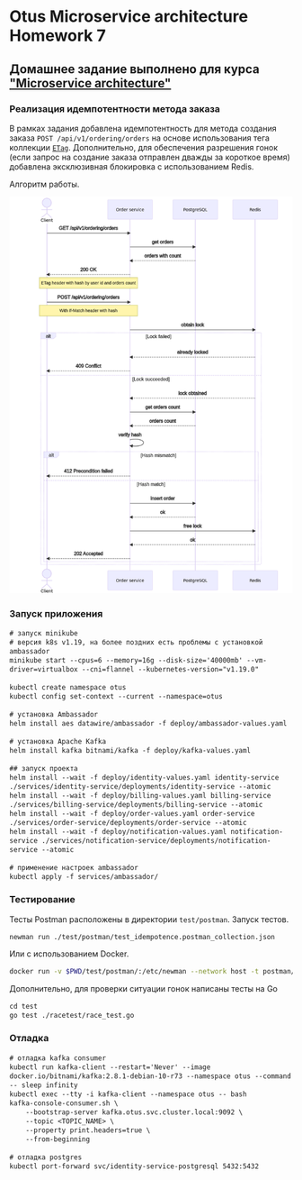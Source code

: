 # Otus Microservice architecture Homework 7

## Домашнее задание выполнено для курса ["Microservice architecture"](https://otus.ru/lessons/microservice-architecture/)

### Реализация идемпотентности метода заказа

В рамках задания добавлена идемпотентность для метода создания заказа `POST /api/v1/ordering/orders` на основе использования тега коллекции [`ETag`](https://developer.mozilla.org/ru/docs/Web/HTTP/Headers/ETag). Дополнительно, для обеспечения разрешения гонок (если запрос на создание заказа отправлен дважды за короткое время) добавлена эксклюзивная блокировка с использованием Redis.

Алгоритм работы.

[![Алгоритм идемпотентности](docs/idempotence.png)](https://mermaid.live/view/#pako:eNqNVE1vwjAM_StWziAY2mU9IE0MbdM-YGPSLr1kidtaaxOWpEwI8d-XklZrYcByqGL72c96drNhQktkEbP4VaISeEM8NbyIFfjDhdMGJjmhcsETvsHTH49nRqIBi2ZFAiO4nb7BgC9psLoY6CpEKg0XGxI7eJ8_19alBhcvjxGk6KCN_Y31D5kCEL7JZSB02bTXre_TQqcRjIZDmD0E0LN2CHrlgR14Dxrw9I2nkCGvgjuGjNsMPtZQeiiQBK5k00GL_Jgq89nijCxnO3qvurhP-k_cieygtb-1fUVJ1iv14TgpyLX4rIeaO3j0FiSccpTBWZ1dwh9a89x4wvWuRBt_VOzL4RVMtEpyErU0mFsMpLYUAlH-h7fiq9s_Tntsh9qD-e827aXsE-0l-XFRsm4NoBH3rtqWgmxRDes3dFqyixHMDQqtJDnS6mA4OwVD5XNlu5KQ8v5alW7WaUk-T1PU25UYxNZunRvp6aqd_3UE135Tlq4jgqoNf2E9VqApOEn_em0qd8xchgXGLPJXiQkvcxezWG09tFxK7nDqxdWGRc6U2GO8dHqxVqKxA6Z-AINz-wM_mKf0)

### Запуск приложения

```shell
# запуск minikube
# версия k8s v1.19, на более поздних есть проблемы с установкой ambassador
minikube start --cpus=6 --memory=16g --disk-size='40000mb' --vm-driver=virtualbox --cni=flannel --kubernetes-version="v1.19.0"

kubectl create namespace otus
kubectl config set-context --current --namespace=otus

# установка Ambassador
helm install aes datawire/ambassador -f deploy/ambassador-values.yaml

# установка Apache Kafka
helm install kafka bitnami/kafka -f deploy/kafka-values.yaml

## запуск проекта
helm install --wait -f deploy/identity-values.yaml identity-service ./services/identity-service/deployments/identity-service --atomic
helm install --wait -f deploy/billing-values.yaml billing-service ./services/billing-service/deployments/billing-service --atomic
helm install --wait -f deploy/order-values.yaml order-service ./services/order-service/deployments/order-service --atomic
helm install --wait -f deploy/notification-values.yaml notification-service ./services/notification-service/deployments/notification-service --atomic

# применение настроек ambassador
kubectl apply -f services/ambassador/
```

### Тестирование

Тесты Postman расположены в директории `test/postman`. Запуск тестов.

```bash
newman run ./test/postman/test_idempotence.postman_collection.json
```

Или с использованием Docker.

```bash
docker run -v $PWD/test/postman/:/etc/newman --network host -t postman/newman:alpine run test_idempotence.postman_collection.json
```

Дополнительно, для проверки ситуации гонок написаны тесты на Go

```shell
cd test
go test ./racetest/race_test.go
```

### Отладка

```shell
# отладка kafka consumer
kubectl run kafka-client --restart='Never' --image docker.io/bitnami/kafka:2.8.1-debian-10-r73 --namespace otus --command -- sleep infinity
kubectl exec --tty -i kafka-client --namespace otus -- bash
kafka-console-consumer.sh \
    --bootstrap-server kafka.otus.svc.cluster.local:9092 \
    --topic <TOPIC_NAME> \
    --property print.headers=true \
    --from-beginning
    
# отладка postgres
kubectl port-forward svc/identity-service-postgresql 5432:5432
```

